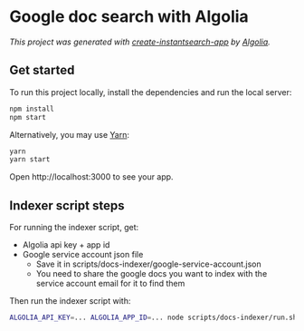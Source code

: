 # Google doc search with Algolia

_This project was generated with [create-instantsearch-app](https://github.com/algolia/create-instantsearch-app) by [Algolia](https://algolia.com)._

## Get started

To run this project locally, install the dependencies and run the local server:

```sh
npm install
npm start
```

Alternatively, you may use [Yarn](https://http://yarnpkg.com/):

```sh
yarn
yarn start
```

Open http://localhost:3000 to see your app.

## Indexer script steps

For running the indexer script, get:

- Algolia api key + app id
- Google service account json file
  - Save it in scripts/docs-indexer/google-service-account.json
  - You need to share the google docs you want to index with the service account email for it to find them

Then run the indexer script with:

```sh
ALGOLIA_API_KEY=... ALGOLIA_APP_ID=... node scripts/docs-indexer/run.sh
```
